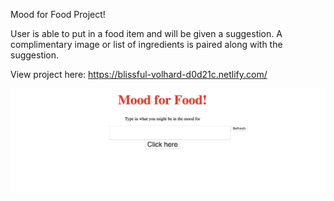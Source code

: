 Mood for Food Project!



User is able to put in a food item and will be given a suggestion. A complimentary image or list of ingredients is paired along with the suggestion.



View project here: https://blissful-volhard-d0d21c.netlify.com/


![txt](Complex/food.png)

